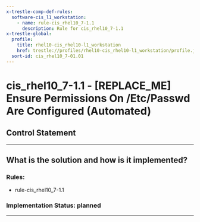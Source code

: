 ```yaml
---
x-trestle-comp-def-rules:
  software-cis_l1_workstation:
    - name: rule-cis_rhel10_7-1.1
      description: Rule for cis_rhel10_7-1.1
x-trestle-global:
  profile:
    title: rhel10-cis_rhel10-l1_workstation
    href: trestle://profiles/rhel10-cis_rhel10-l1_workstation/profile.json
  sort-id: cis_rhel10_7-01.01
---
```


# cis_rhel10_7-1.1 - \[REPLACE_ME\] Ensure Permissions On /Etc/Passwd Are Configured (Automated)

## Control Statement

______________________________________________________________________

## What is the solution and how is it implemented?

<!-- For implementation status enter one of: implemented, partial, planned, alternative, not-applicable -->

<!-- Note that the list of rules under ### Rules: is read-only and changes will not be captured after assembly to JSON -->

<!-- Add control implementation description here for control: cis_rhel10_7-1.1 -->

### Rules:

  - rule-cis_rhel10_7-1.1

### Implementation Status: planned

______________________________________________________________________
